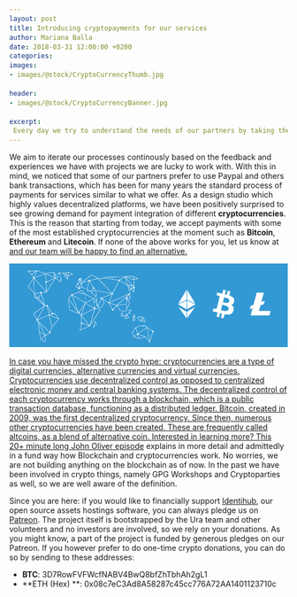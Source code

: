 ```yaml
---
layout: post
title: Introducing cryptopayments for our services
author: Mariana Balla
date: 2018-03-31 12:00:00 +0200
categories: 
images:
- images/@stock/CryptoCurrencyThumb.jpg

header:
- images/@stock/CryptoCurrencyBanner.jpg

excerpt:
 Every day we try to understand the needs of our partners by taking their feedback seriously. During this process we have noticed that some of our partners prefer to use Paypal and others bank transactions, which has been for many years the standard process of payments for services similar to what we offer.[…]
---
```


We aim to iterate our processes continously based on the feedback and experiences we have with projects we are lucky to work with. With this in mind, we noticed that some of our partners prefer to use Paypal and others bank transactions, which has been for many years the standard process of payments for services similar to what we offer. As a design studio which highly values decentralized platforms, we have been positively surprised to see growing demand for payment integration of different **cryptocurrencies**. This is the reason that starting from today, we accept payments with some of the most established cryptocurrencies at the moment such as **Bitcoin**, **Ethereum** and **Litecoin**. If none of the above works for you, let us know at <a href=“mailto:hello@ura.design”> and our team will be happy to find an alternative.


![Cryptocurrency](/images/@stock/CryptoCurrencyBanner.jpg
)

In case you have missed the crypto hype: cryptocurrencies are a type of digital currencies, alternative currencies and virtual currencies. Cryptocurrencies use decentralized control as opposed to centralized electronic money and central banking systems. The decentralized control of each cryptocurrency works through a blockchain, which is a public transaction database, functioning as a distributed ledger. Bitcoin, created in 2009, was the first decentralized cryptocurrency. Since then, numerous other cryptocurrencies have been created. These are frequently called altcoins, as a blend of alternative coin.
Interested in learning more? This 20+ minute long [John Oliver episode](https://www.youtube.com/watch?v=g6iDZspbRMg) explains in more detail and admittedly in a fund way how Blockchain and cryptocurrencies work. No worries, we are not building anything on the blockchain as of now. In the past we have been involved in crypto things, namely GPG Workshops and Cryptoparties as well, so we are well aware of the definition.

Since you are here: if you would like to financially support [Identihub](https://identihub.co/), our open source assets hostings software, you can always pledge us on [Patreon](https://www.patreon.com/ura). The project itself is bootstrapped by the Ura team and other volunteers and no investors are involved, so we rely on your donations.
As you might know, a part of the project is funded by generous pledges on our Patreon. If you however prefer to do one-time crypto donations, you can do so by sending to these addresses: 


* **BTC**: 3D7RowFVFWcfNABV4BwQ8bfZhTbhAh2gL1
* **ETH (Hex) **: 0x08c7eC3Ad8A58287c45cc776A72AA1401123710c
